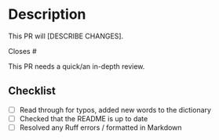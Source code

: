 # Description

This PR will [DESCRIBE CHANGES].

Closes #

<!-- Select quick/in-depth as necessary -->
This PR needs a quick/an in-depth review.

## Checklist

- [ ] Read through for typos, added new words to the dictionary
- [ ] Checked that the README is up to date
- [ ] Resolved any Ruff errors / formatted in Markdown
